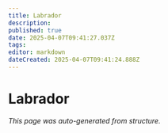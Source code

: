```yaml
---
title: Labrador
description: 
published: true
date: 2025-04-07T09:41:27.037Z
tags: 
editor: markdown
dateCreated: 2025-04-07T09:41:24.888Z
---
```


# Labrador

*This page was auto-generated from structure.*